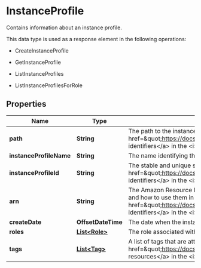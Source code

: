 

# InstanceProfile

<p>Contains information about an instance profile.</p> <p>This data type is used as a response element in the following operations:</p> <ul> <li> <p> <a>CreateInstanceProfile</a> </p> </li> <li> <p> <a>GetInstanceProfile</a> </p> </li> <li> <p> <a>ListInstanceProfiles</a> </p> </li> <li> <p> <a>ListInstanceProfilesForRole</a> </p> </li> </ul>

## Properties

| Name | Type | Description | Notes |
|------------ | ------------- | ------------- | -------------|
|**path** | **String** |  The path to the instance profile. For more information about paths, see &lt;a href&#x3D;\&quot;https://docs.aws.amazon.com/IAM/latest/UserGuide/Using_Identifiers.html\&quot;&gt;IAM identifiers&lt;/a&gt; in the &lt;i&gt;IAM User Guide&lt;/i&gt;.  |  |
|**instanceProfileName** | **String** | The name identifying the instance profile. |  |
|**instanceProfileId** | **String** |  The stable and unique string identifying the instance profile. For more information about IDs, see &lt;a href&#x3D;\&quot;https://docs.aws.amazon.com/IAM/latest/UserGuide/Using_Identifiers.html\&quot;&gt;IAM identifiers&lt;/a&gt; in the &lt;i&gt;IAM User Guide&lt;/i&gt;.  |  |
|**arn** | **String** |  The Amazon Resource Name (ARN) specifying the instance profile. For more information about ARNs and how to use them in policies, see &lt;a href&#x3D;\&quot;https://docs.aws.amazon.com/IAM/latest/UserGuide/Using_Identifiers.html\&quot;&gt;IAM identifiers&lt;/a&gt; in the &lt;i&gt;IAM User Guide&lt;/i&gt;.  |  |
|**createDate** | **OffsetDateTime** | The date when the instance profile was created. |  |
|**roles** | [**List&lt;Role&gt;**](Role.md) | The role associated with the instance profile. |  |
|**tags** | [**List&lt;Tag&gt;**](Tag.md) | A list of tags that are attached to the instance profile. For more information about tagging, see &lt;a href&#x3D;\&quot;https://docs.aws.amazon.com/IAM/latest/UserGuide/id_tags.html\&quot;&gt;Tagging IAM resources&lt;/a&gt; in the &lt;i&gt;IAM User Guide&lt;/i&gt;. |  [optional] |



